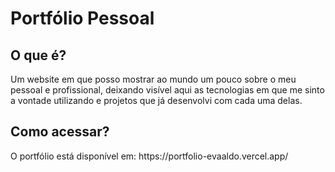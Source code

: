 <h1>Portfólio Pessoal</h1>
<h2>O que é?</h2>
<p>Um website em que posso mostrar ao mundo um pouco sobre o meu pessoal e profissional, deixando visível aqui as tecnologias em que me sinto a vontade utilizando e projetos que já desenvolvi com cada uma delas.</p>

<h2>Como acessar?</h2>
<p>O portfólio está disponível em: https://portfolio-evaaldo.vercel.app/</p>

